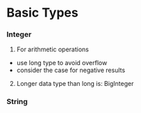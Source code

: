 # Basic Types

### Integer
1. For arithmetic operations
  - use long type to avoid overflow
  - consider the case for negative results
2. Longer data type than long is: BigInteger

### String
